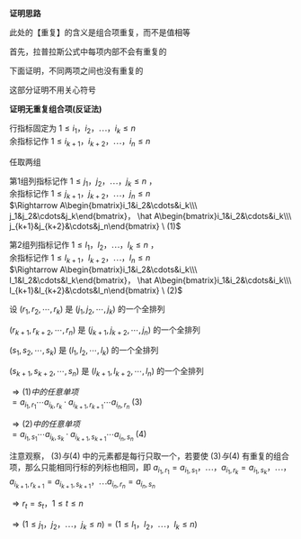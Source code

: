 **证明思路**    
    
此处的【重复】的含义是组合项重复，而不是值相等    
    
首先，拉普拉斯公式中每项内部不会有重复的    
    
下面证明，不同两项之间也没有重复的    
    
这部分证明不用关心符号    
    
**证明无重复组合项(反证法)**    
    
行指标固定为 $1\le i_1，i_2，\cdots，i_k\le n$     
余指标记作 $1\le i_{k+1}，i_{k+2}，\cdots，i_n\le n$     
    
任取两组    
    
第1组列指标记作 $1\le j_1，j_2，\cdots，j_k\le n$ ，    
余指标记作 $1\le j_{k+1}，j_{k+2}，\cdots，j_n\le n$     
 $\Rightarrow A\begin{bmatrix}i_1&i_2&\cdots&i_k\\\ j_1&j_2&\cdots&j_k\end{bmatrix}，    
\hat A\begin{bmatrix}i_1&i_2&\cdots&i_k\\\ j_{k+1}&j_{k+2}&\cdots&j_n\end{bmatrix}    
\ (1)$     
    
    
    
第2组列指标记作 $1\le l_1，l_2，\cdots，l_k\le n$ ，    
余指标记作 $1\le l_{k+1}，l_{k+2}，\cdots，l_n\le n$     
 $\Rightarrow A\begin{bmatrix}i_1&i_2&\cdots&i_k\\\ l_1&l_2&\cdots&l_k\end{bmatrix}，    
\hat A\begin{bmatrix}i_1&i_2&\cdots&i_k\\\ l_{k+1}&l_{k+2}&\cdots&l_n\end{bmatrix}    
\ (2)$     
    
    
    
设 $(r_1,r_2,\cdots,r_k)$ 是 $(j_1,j_2,\cdots,j_k)$ 的一个全排列    
    
 $(r_{k+1},r_{k+2},\cdots,r_n)$ 是 $(j_{k+1},j_{k+2},\cdots,j_n)$ 的一个全排列    
    
 $(s_1,s_2,\cdots,s_k)$ 是 $(l_1,l_2,\cdots,l_k)$ 的一个全排列    
    
 $(s_{k+1},s_{k+2},\cdots,s_n)$ 是 $(l_{k+1},l_{k+2},\cdots,l_n)$ 的一个全排列    
    
 $\Rightarrow(1)中的任意单项$     
 $=a_{i_1,r_1}\cdots    
a_{i_k,r_k}\cdot a_{i_{k+1},r_{k+1}}\cdots a_{i_n,r_n}    
\ (3)$     
    
 $\Rightarrow(2)中的任意单项$     
 $=a_{i_1,s_1}\cdots    
a_{i_k,s_k}\cdot a_{i_{k+1},s_{k+1}}\cdots a_{i_n,s_n}    
\ (4)$     
    
    
    
注意观察， $(3)与(4)$ 中的元素都是每行只取一个，若要使 $(3)与(4)$ 有重复的组合项，那么只能相同行标的列标也相同，即 $a_{i_1,r_1}=a_{i_1,s_1}，\cdots，    
a_{i_1,r_k}=a_{i_1,s_k}，\cdots，$     
 $a_{i_{k+1},r_{k+1}}=a_{i_{k+1},s_{k+1}}，\cdots    
a_{i_n,r_n}=a_{i_n,s_n}$     
    
 $\Rightarrow r_t=s_t，1\le t\le n$     
    
 $\Rightarrow(1\le j_1，j_2，\cdots，j_k\le n)    
=(1\le l_1，l_2，\cdots，l_k\le n)$     
